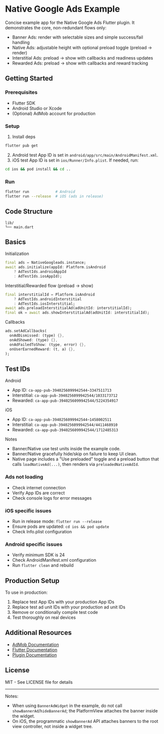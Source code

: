 # Native Google Ads Example

Concise example app for the Native Google Ads Flutter plugin. It demonstrates the core, non-redundant flows only:

- Banner Ads: render with selectable sizes and simple success/fail handling
- Native Ads: adjustable height with optional preload toggle (preload → render)
- Interstitial Ads: preload → show with callbacks and readiness updates
- Rewarded Ads: preload → show with callbacks and reward tracking

## Getting Started

### Prerequisites
- Flutter SDK
- Android Studio or Xcode
- (Optional) AdMob account for production

### Setup
1) Install deps
```bash
flutter pub get
```
2) Android test App ID is set in `android/app/src/main/AndroidManifest.xml`.
3) iOS test App ID is set in `ios/Runner/Info.plist`.
   If needed, run:
```bash
cd ios && pod install && cd ..
```

### Run
```bash
flutter run            # Android
flutter run --release  # iOS (ads in release)
```

## Code Structure
```
lib/
└── main.dart
```

## Basics

Initialization
```dart
final ads = NativeGoogleads.instance;
await ads.initialize(appId: Platform.isAndroid
    ? AdTestIds.androidAppId
    : AdTestIds.iosAppId);
```

Interstitial/Rewarded flow (preload → show)
```dart
final interstitialId = Platform.isAndroid
    ? AdTestIds.androidInterstitial
    : AdTestIds.iosInterstitial;
await ads.preloadInterstitialAd(adUnitId: interstitialId);
final ok = await ads.showInterstitialAd(adUnitId: interstitialId);
```

Callbacks
```dart
ads.setAdCallbacks(
  onAdDismissed: (type) {},
  onAdShowed: (type) {},
  onAdFailedToShow: (type, error) {},
  onUserEarnedReward: (t, a) {},
);
```

## Test IDs

Android
- App ID: `ca-app-pub-3940256099942544~3347511713`
- Interstitial: `ca-app-pub-3940256099942544/1033173712`
- Rewarded: `ca-app-pub-3940256099942544/5224354917`

iOS
- App ID: `ca-app-pub-3940256099942544~1458002511`
- Interstitial: `ca-app-pub-3940256099942544/4411468910`
- Rewarded: `ca-app-pub-3940256099942544/1712485313`

Notes
- Banner/Native use test units inside the example code.
- Banner/Native gracefully hide/skip on failure to keep UI clean.
- Native page includes a "Use preloaded" toggle and a preload button that calls `loadNativeAd(...)`, then renders via `preloadedNativeAdId`.
### Ads not loading
- Check internet connection
- Verify App IDs are correct
- Check console logs for error messages

### iOS specific issues
- Run in release mode: `flutter run --release`
- Ensure pods are updated: `cd ios && pod update`
- Check Info.plist configuration

### Android specific issues
- Verify minimum SDK is 24
- Check AndroidManifest.xml configuration
- Run `flutter clean` and rebuild

## Production Setup

To use in production:

1. Replace test App IDs with your production App IDs
2. Replace test ad unit IDs with your production ad unit IDs
3. Remove or conditionally compile test code
4. Test thoroughly on real devices

## Additional Resources

- [AdMob Documentation](https://developers.google.com/admob)
- [Flutter Documentation](https://flutter.dev/docs)
- [Plugin Documentation](https://github.com/dvelop42/flutter_native/tree/main/packages/native_googleads)

## License

MIT - See LICENSE file for details
 
---

Notes:
- When using `BannerAdWidget` in the example, do not call `showBannerAd`/`hideBannerAd`; the PlatformView attaches the banner inside the widget.
- On iOS, the programmatic `showBannerAd` API attaches banners to the root view controller, not inside a widget tree.
